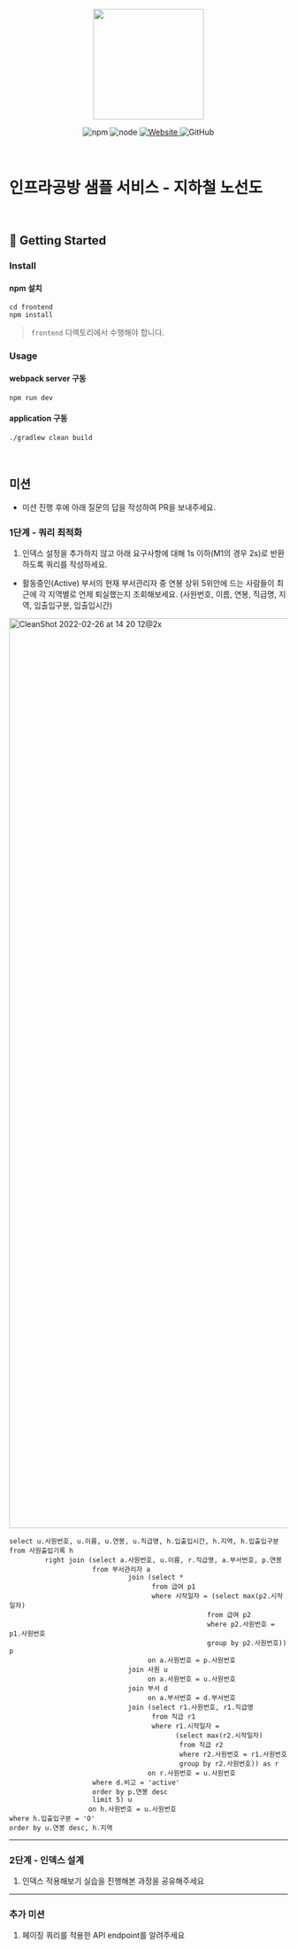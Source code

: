 <p align="center">
    <img width="200px;" src="https://raw.githubusercontent.com/woowacourse/atdd-subway-admin-frontend/master/images/main_logo.png"/>
</p>
<p align="center">
  <img alt="npm" src="https://img.shields.io/badge/npm-%3E%3D%205.5.0-blue">
  <img alt="node" src="https://img.shields.io/badge/node-%3E%3D%209.3.0-blue">
  <a href="https://edu.nextstep.camp/c/R89PYi5H" alt="nextstep atdd">
    <img alt="Website" src="https://img.shields.io/website?url=https%3A%2F%2Fedu.nextstep.camp%2Fc%2FR89PYi5H">
  </a>
  <img alt="GitHub" src="https://img.shields.io/github/license/next-step/atdd-subway-service">
</p>

<br>

# 인프라공방 샘플 서비스 - 지하철 노선도

<br>

## 🚀 Getting Started

### Install
#### npm 설치
```
cd frontend
npm install
```
> `frontend` 디렉토리에서 수행해야 합니다.

### Usage
#### webpack server 구동
```
npm run dev
```
#### application 구동
```
./gradlew clean build
```
<br>

## 미션

* 미션 진행 후에 아래 질문의 답을 작성하여 PR을 보내주세요.

### 1단계 - 쿼리 최적화

1. 인덱스 설정을 추가하지 않고 아래 요구사항에 대해 1s 이하(M1의 경우 2s)로 반환하도록 쿼리를 작성하세요.

- 활동중인(Active) 부서의 현재 부서관리자 중 연봉 상위 5위안에 드는 사람들이 최근에 각 지역별로 언제 퇴실했는지 조회해보세요. (사원번호, 이름, 연봉, 직급명, 지역, 입출입구분, 입출입시간)

<img width="1644" alt="CleanShot 2022-02-26 at 14 20 12@2x" src="https://user-images.githubusercontent.com/37217320/155830330-55d0b287-a26f-4582-b553-07e3c6e8dd65.png">


```mysql
select u.사원번호, u.이름, u.연봉, u.직급명, h.입출입시간, h.지역, h.입출입구분
from 사원출입기록 h
         right join (select a.사원번호, u.이름, r.직급명, a.부서번호, p.연봉
                     from 부서관리자 a
                              join (select *
                                    from 급여 p1
                                    where 시작일자 = (select max(p2.시작일자)
                                                  from 급여 p2
                                                  where p2.사원번호 = p1.사원번호
                                                  group by p2.사원번호)) p
                                   on a.사원번호 = p.사원번호
                              join 사원 u
                                   on a.사원번호 = u.사원번호
                              join 부서 d
                                   on a.부서번호 = d.부서번호
                              join (select r1.사원번호, r1.직급명
                                    from 직급 r1
                                    where r1.시작일자 =
                                          (select max(r2.시작일자)
                                           from 직급 r2
                                           where r2.사원번호 = r1.사원번호
                                           group by r2.사원번호)) as r
                                   on r.사원번호 = u.사원번호
                     where d.비고 = 'active'
                     order by p.연봉 desc
                     limit 5) u
                    on h.사원번호 = u.사원번호
where h.입출입구분 = 'O'
order by u.연봉 desc, h.지역
```


---

### 2단계 - 인덱스 설계

1. 인덱스 적용해보기 실습을 진행해본 과정을 공유해주세요

---

### 추가 미션

1. 페이징 쿼리를 적용한 API endpoint를 알려주세요
